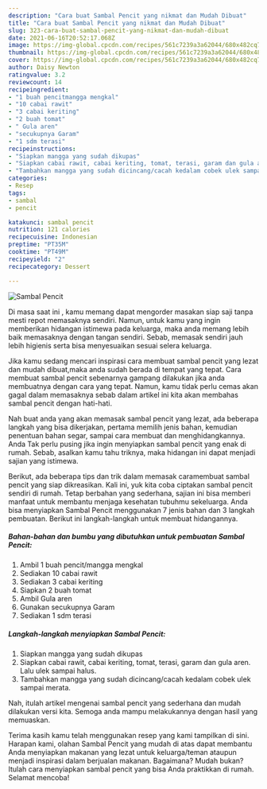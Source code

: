 ```yaml
---
description: "Cara buat Sambal Pencit yang nikmat dan Mudah Dibuat"
title: "Cara buat Sambal Pencit yang nikmat dan Mudah Dibuat"
slug: 323-cara-buat-sambal-pencit-yang-nikmat-dan-mudah-dibuat
date: 2021-06-16T20:52:17.068Z
image: https://img-global.cpcdn.com/recipes/561c7239a3a62044/680x482cq70/sambal-pencit-foto-resep-utama.jpg
thumbnail: https://img-global.cpcdn.com/recipes/561c7239a3a62044/680x482cq70/sambal-pencit-foto-resep-utama.jpg
cover: https://img-global.cpcdn.com/recipes/561c7239a3a62044/680x482cq70/sambal-pencit-foto-resep-utama.jpg
author: Daisy Newton
ratingvalue: 3.2
reviewcount: 14
recipeingredient:
- "1 buah pencitmangga mengkal"
- "10 cabai rawit"
- "3 cabai keriting"
- "2 buah tomat"
- " Gula aren"
- "secukupnya Garam"
- "1 sdm terasi"
recipeinstructions:
- "Siapkan mangga yang sudah dikupas"
- "Siapkan cabai rawit, cabai keriting, tomat, terasi, garam dan gula aren. Lalu ulek sampai halus."
- "Tambahkan mangga yang sudah dicincang/cacah kedalam cobek ulek sampai merata."
categories:
- Resep
tags:
- sambal
- pencit

katakunci: sambal pencit 
nutrition: 121 calories
recipecuisine: Indonesian
preptime: "PT35M"
cooktime: "PT49M"
recipeyield: "2"
recipecategory: Dessert

---
```



![Sambal Pencit](https://img-global.cpcdn.com/recipes/561c7239a3a62044/680x482cq70/sambal-pencit-foto-resep-utama.jpg)

Di masa  saat ini , kamu memang dapat mengorder masakan siap saji tanpa mesti repot memasaknya sendiri. Namun, untuk kamu yang ingin memberikan hidangan istimewa pada keluarga, maka anda memang lebih baik memasaknya dengan tangan sendiri. Sebab, memasak sendiri jauh lebih higienis serta bisa menyesuaikan sesuai selera keluarga.

Jika kamu sedang mencari inspirasi cara membuat sambal pencit yang lezat dan mudah dibuat,maka anda sudah berada di tempat yang tepat. Cara membuat sambal pencit  sebenarnya gampang dilakukan jika anda membuatnya dengan cara yang tepat. Namun, kamu tidak perlu cemas akan gagal dalam memasaknya 
sebab dalam artikel ini kita akan membahas sambal pencit dengan hati-hati.  



Nah buat anda yang akan memasak sambal pencit yang lezat, ada beberapa langkah yang bisa dikerjakan, pertama memilih jenis bahan, kemudian penentuan bahan segar, sampai cara membuat dan menghidangkannya. Anda Tak perlu pusing jika ingin menyiapkan sambal pencit yang enak di rumah. Sebab, asalkan kamu  tahu triknya, maka hidangan ini dapat menjadi sajian yang istimewa.

Berikut, ada beberapa tips dan trik dalam memasak caramembuat sambal pencit yang siap dikreasikan. Kali ini, yuk kita coba ciptakan sambal pencit sendiri di rumah. Tetap berbahan yang sederhana, sajian ini bisa memberi manfaat untuk membantu menjaga kesehatan tubuhmu sekeluarga. Anda bisa menyiapkan Sambal Pencit menggunakan 7 jenis bahan dan 3 langkah pembuatan. Berikut ini langkah-langkah untuk membuat hidangannya.

<!--inarticleads1-->

##### Bahan-bahan dan bumbu yang dibutuhkan untuk pembuatan Sambal Pencit:

1. Ambil 1 buah pencit/mangga mengkal
1. Sediakan 10 cabai rawit
1. Sediakan 3 cabai keriting
1. Siapkan 2 buah tomat
1. Ambil  Gula aren
1. Gunakan secukupnya Garam
1. Sediakan 1 sdm terasi




<!--inarticleads2-->

##### Langkah-langkah menyiapkan Sambal Pencit:

1. Siapkan mangga yang sudah dikupas
1. Siapkan cabai rawit, cabai keriting, tomat, terasi, garam dan gula aren. Lalu ulek sampai halus.
1. Tambahkan mangga yang sudah dicincang/cacah kedalam cobek ulek sampai merata.




Nah, itulah artikel mengenai  sambal pencit  yang sederhana dan mudah dilakukan versi kita. Semoga anda mampu melakukannya dengan hasil yang memuaskan. 

Terima kasih kamu telah menggunakan resep yang kami tampilkan di sini. Harapan kami, olahan  Sambal Pencit yang mudah di atas dapat membantu Anda menyiapkan makanan yang lezat untuk keluarga/teman ataupun menjadi inspirasi dalam berjualan makanan. Bagaimana? Mudah bukan? Itulah cara menyiapkan sambal pencit yang bisa Anda praktikkan di rumah. Selamat mencoba!

